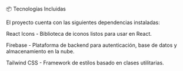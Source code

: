 
📦 Tecnologías Incluidas

El proyecto cuenta con las siguientes dependencias instaladas:

React Icons - Biblioteca de iconos listos para usar en React.

Firebase - Plataforma de backend para autenticación, base de datos y almacenamiento en la nube.

Tailwind CSS - Framework de estilos basado en clases utilitarias.


